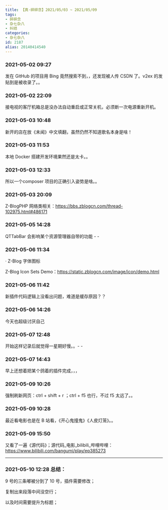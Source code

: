 ```yaml
---
title: 【真·碎碎念】2021/05/03 ~ 2021/05/09
tags:
- 碎碎念
- 杂七杂八
- 纠结
categories:
- 杂七杂八
id: 2187
alias: 20140414540
---
```


### 2021-05-02 09:27

发在 GitHub 的项目用 Bing 竟然搜索不到，，还发现被人传 CSDN 了。v2ex 的发贴到是被收录了。。

### 2021-05-02 22:09

接电视的客厅机箱总是没办法自动重启或正常关机，必须断一次电源重新开机。

<!--more-->

### 2021-05-03 10:48

新开的店在放《未闻》中文填翻，虽然仍然不知道歌名本身是啥！

### 2021-05-03 11:53

本地 Docker 搭建开发环境果然还是太卡。。

### 2021-05-03 12:33

所以一个composer 项目的正确引入姿势是啥。。

### 2021-05-03 20:09

Z-BlogPHP 网络类相关：https://bbs.zblogcn.com/thread-102975.html#486171

### 2021-05-05 14:28

QTTabBar 会影响某个资源管理器自带的功能 - -

### 2021-05-06 11:34

· Z-Blog 字体图标

Z-Blog Icon Sets Demo：https://static.zblogcn.com/image/icon/demo.html

### 2021-05-06 11:42

新插件代码逻辑上没看出问题，难道是缓存原因？？

### 2021-05-06 14:26

今天也超级讨厌自己

### 2021-05-07 12:48

开始这样记录后就觉得一星期好慢。。- -

### 2021-05-07 14:43

早上还想着把某个鸽着的插件完成，，，

### 2021-05-09 10:26

强制刷新网页：ctrl + shift + r ；ctrl + f5 也行，不过 f5 太远了。。

### 2021-05-09 10:28

最近看电影也是在 B 站看，《开心鬼撞鬼》《人皮灯笼》。。

### 2021-05-09 15:50

又看了一遍《源代码》；源代码_电影_bilibili_哔哩哔哩：https://www.bilibili.com/bangumi/play/ep385273

---------------

### **2021-05-10 12:28 总结：**

9 号的三条嘟被分到了 10 号，插件需要修改；

复制出来段落中间没空行；

以及时间需要提升为标题；
